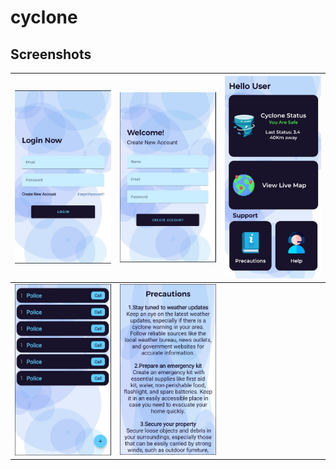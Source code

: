 # cyclone

## Screenshots

| <img src="screenshots/1.jpeg" width="200px"> | <img src="screenshots/2.jpeg" width="200px"> | <img src="screenshots/3.jpeg" width="200px"> |
|:---:|:---:|:---:|
| <img src="screenshots/4.jpeg" width="200px"> | <img src="screenshots/5.jpeg" width="200px"> | |
